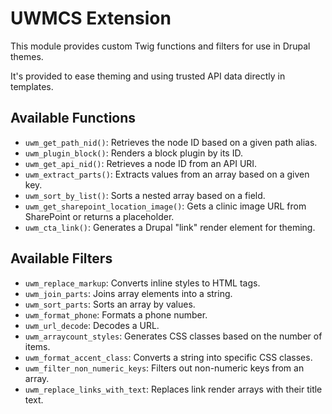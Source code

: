 # UWMCS Extension

This module provides custom Twig functions and filters for use in Drupal themes.

It's provided to ease theming and using trusted API data directly in templates.

## Available Functions

- `uwm_get_path_nid()`: Retrieves the node ID based on a given path alias.
- `uwm_plugin_block()`: Renders a block plugin by its ID.
- `uwm_get_api_nid()`: Retrieves a node ID from an API URI.
- `uwm_extract_parts()`: Extracts values from an array based on a given key.
- `uwm_sort_by_list()`: Sorts a nested array based on a field.
- `uwm_get_sharepoint_location_image()`: Gets a clinic image URL from SharePoint or returns a placeholder.
- `uwm_cta_link()`: Generates a Drupal "link" render element for theming.

## Available Filters

- `uwm_replace_markup`: Converts inline styles to HTML tags.
- `uwm_join_parts`: Joins array elements into a string.
- `uwm_sort_parts`: Sorts an array by values.
- `uwm_format_phone`: Formats a phone number.
- `uwm_url_decode`: Decodes a URL.
- `uwm_arraycount_styles`: Generates CSS classes based on the number of items.
- `uwm_format_accent_class`: Converts a string into specific CSS classes.
- `uwm_filter_non_numeric_keys`: Filters out non-numeric keys from an array.
- `uwm_replace_links_with_text`: Replaces link render arrays with their title text.
